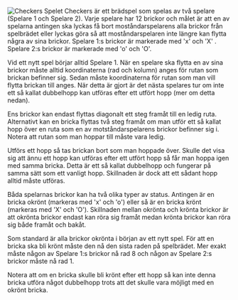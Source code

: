 ![Checkers](http://checkers.png)
Spelet Checkers är ett brädspel som spelas av två spelare (Spelare 1 och Spelare 2). Varje spelare har 12 brickor och målet är att en av spelarna antingen ska lyckas få bort moståndarspelarens alla brickor från spelbrädet eller lyckas göra så att moståndarspelaren inte längre kan flytta några av sina brickor. Spelare 1:s brickor är markerade med 'x' och 'X' . Spelare 2:s brickor är markerade med 'o' och 'O'.

Vid ett nytt spel börjar alltid Spelare 1. När en spelare ska flytta en av sina brickor måste alltid koordinaterna (rad och kolumn) anges för rutan som brickan befinner sig. Sedan måste koordinaterna för rutan som man vill flytta brickan till anges. När detta är gjort är det nästa spelares tur om inte ett så kallat dubbelhopp kan utföras efter ett utfört hopp (mer om detta nedan).

Ens brickor kan endast flyttas diagonalt ett steg framåt till en ledig ruta. Alternativt kan en bricka flyttas två steg framåt om man utför ett så kallat hopp över en ruta som en av motståndarspelarens brickor befinner sig i. Notera att rutan som man hoppar till måste vara ledig.

Utförs ett hopp så tas brickan bort som man hoppade över. Skulle det visa sig att ännu ett hopp kan utföras efter ett utfört hopp så får man hoppa igen med samma bricka. Detta är ett så kallat dubbelhopp och fungerar på samma sätt som ett vanligt hopp. Skillnaden är dock att ett sådant hopp alltid måste utföras.

Båda spelarnas brickor kan ha två olika typer av status. Antingen är en bricka okrönt (markeras med 'x' och 'o') eller så är en bricka krönt (markeras med 'X' och 'O'). Skillnaden mellan okrönta och krönta brickor är att okrönta brickor endast kan röra sig framåt medan krönta brickor kan röra sig både framåt och bakåt.

Som standard är alla brickor okrönta i början av ett nytt spel. För att en bricka ska bli krönt måste den nå den sista raden på spelbrädet. Mer exakt måste någon av Spelare 1:s brickor nå rad 8 och någon av Spelare 2:s brickor måste nå rad 1.

Notera att om en bricka skulle bli krönt efter ett hopp så kan inte denna bricka utföra något dubbelhopp trots att det skulle vara möjligt med en okrönt bricka.
